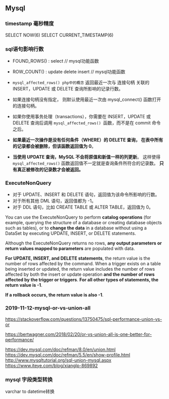 ## Mysql

### timestamp 毫秒精度
SELECT NOW(6)
SELECT CURRENT_TIMESTAMP(6)

### sql语句影响行数
* FOUND_ROWS() : select  // mysql功能函数
* ROW_COUNT()  : update delete insert // mysql功能函数

* `mysql_affected_rows() php中的概念` 返回最近一次与 连接句柄 关联的 INSERT，UPDATE 或 DELETE 查询所影响的记录行数。
* 如果连接句柄没有指定， 则默认使用最近一次由 mysql_connect() 函数打开的连接句柄。
* 如果你使用事务处理（transactions），你需要在 INSERT，UPDATE 或 DELETE 查询后调用 `mysql_affected_rows() `函数，而不是在 commit 命令之后。
* **如果最近一次操作是没有任何条件（WHERE）的 DELETE 查询， 在表中所有的记录都会被删除，但该函数返回值为 0**。
* **当使用 UPDATE 查询，MySQL 不会将原值和新值一样的列更新**。 这样使得` mysql_affected_rows()` 函数返回值不一定就是查询条件所符合的记录数。 **只有真正被修改的记录数才会被返回。**

### ExecuteNonQuery 
* 对于 UPDATE、INSERT 和 DELETE 语句，返回值为该命令所影响的行数。
* 对于所有其他 DML 语句，返回值都为 -1。
* 对于 DDL 语句，比如 CREATE TABLE 或 ALTER TABLE，返回值为 0。

You can use the ExecuteNonQuery to perform **catalog operations** (for example, querying the structure of a database or creating database objects such as tables), or to **change the data** in a database without using a DataSet by executing UPDATE, INSERT, or DELETE statements.

Although the ExecuteNonQuery returns no rows, **any output parameters or return values mapped to parameters** are populated with data.

**For UPDATE, INSERT, and DELETE statements**, the return value is the number of rows affected by the command. When a trigger exists on a table being inserted or updated, the return value includes the number of rows affected by both the insert or update operation **and the number of rows affected by the trigger or triggers**. **For all other types of statements, the return value is -1**. 

**If a rollback occurs, the return value is also -1**.

### 2019-11-12-mysql-or-vs-union-all
https://stackoverflow.com/questions/13750475/sql-performance-union-vs-or

https://bertwagner.com/2018/02/20/or-vs-union-all-is-one-better-for-performance/

https://dev.mysql.com/doc/refman/8.0/en/union.html
https://dev.mysql.com/doc/refman/5.5/en/show-profile.html
http://www.mysqltutorial.org/sql-union-mysql.aspx
https://www.iteye.com/blog/xianglp-869892


### mysql 字段类型转换

varchar to datetime转换

